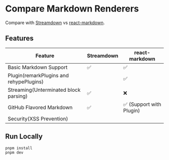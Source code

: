 # Compare Markdown Renderers
Compare with [Streamdown](https://github.com/vercel/streamdown) vs [react-markdown](https://github.com/remarkjs/react-markdown).

## Features
| Feature                     | Streamdown | react-markdown |
|-----------------------------|------------|----------------|
| Basic Markdown Support      | ✅         | ✅               |
| Plugin(remarkPlugins and rehypePlugins)           |           |  ✅             |
| Streaming(Unterminated block parsing)         |  ✅         | ❌             |
| GitHub Flavored Markdown               | ✅        | ✅ (Support with Plugin)              |
| Security(XSS Prevention)               |          |              |

## Run Locally
```bash
pnpm install
pnpm dev
```
